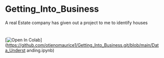 # Getting_Into_Business
A real Estate company has given out a project to me to identify houses
#
[![Open In Colab](https://colab.research.google.com/assets/colabbadge.svg)](https://github.com/otienomaurice1/Getting_Into_Business.git/blob/main/Data_Underst
anding.ipynb) 
